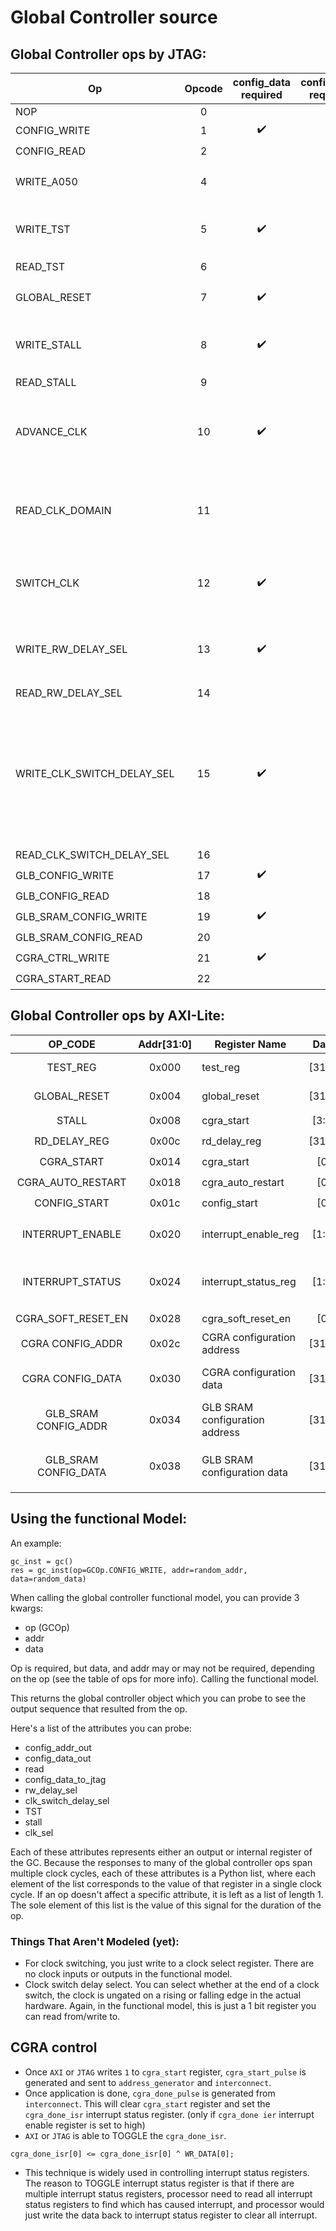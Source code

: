 # Global Controller source

## Global Controller ops by JTAG:
| Op                           | Opcode |config_data required   | config_addr required | Has output | Notes
| -----------------------------| :----: | :--------:            | :-------:            | :----:     | --------
|  NOP                         | 0 |                      |                      | 
|  CONFIG_WRITE                | 1 |:heavy_check_mark:   | :heavy_check_mark:   |            |        
|  CONFIG_READ                 | 2 |                     |  :heavy_check_mark:  | :heavy_check_mark: |           
|  WRITE_A050                  | 4 |                      |                      | :heavy_check_mark: | output A050 to JTAG. "Is the chip alive?"
|  WRITE_TST                   | 5 | :heavy_check_mark:   |                      |                    | A register we can r/w to. Doesn't do anything.
|  READ_TST                    | 6 |   |    | :heavy_check_mark: |          
|  GLOBAL_RESET                | 7 |:heavy_check_mark:  |   |   | Reset the CGRA fabric, but not the controller.
|  WRITE_STALL                 | 8 |:heavy_check_mark: |   |    |  Stall: N-bit register, where N=# of stall domains
|  READ_STALL                  | 9 |  |   | :heavy_check_mark: |       
|  ADVANCE_CLK                 | 10 |:heavy_check_mark:  | :heavy_check_mark:  |  |  Deassert stall domains asserted in config_addr for config_data cycles
|  READ_CLK_DOMAIN             | 11 |  |   |   :heavy_check_mark: |  Are we running the tiles on TCK or the faster system_clk? 0: TCK, 1: system_clk
|  SWITCH_CLK                  | 12 |:heavy_check_mark:  |   |     |    Switch to fast clk (config_data=1) or TCK (config_data=0)
|  WRITE_RW_DELAY_SEL          | 13 |:heavy_check_mark:  |    |     |  controls how long read/write as asserted for a config_read or config_write
|  READ_RW_DELAY_SEL           | 14 | |   |  :heavy_check_mark: |      
|  WRITE_CLK_SWITCH_DELAY_SEL  | 15 | :heavy_check_mark: |   |    |  Controls whether the clock is ungated on a rising edge (config_data=1) or a falling edge (config_data=0). Not actually modeled in functional model   
|  READ_CLK_SWITCH_DELAY_SEL   | 16 |  |   |  :heavy_check_mark: |
|  GLB_CONFIG_WRITE   | 17 | :heavy_check_mark: | :heavy_check_mark:  |  |
|  GLB_CONFIG_READ   | 18 |  | :heavy_check_mark: |  :heavy_check_mark: |
|  GLB_SRAM_CONFIG_WRITE   | 19 |:heavy_check_mark:  |  :heavy_check_mark: |  |
|  GLB_SRAM_CONFIG_READ   | 20 |  | :heavy_check_mark:  |  :heavy_check_mark: |
|  CGRA_CTRL_WRITE   | 21 |  :heavy_check_mark: |:heavy_check_mark: |  |
|  CGRA_START_READ   | 22 |  |  :heavy_check_mark: |  :heavy_check_mark: |


## Global Controller ops by AXI-Lite:
|         OP_CODE        | Addr[31:0] | Register Name                    |  Data  |        Write       |        Read        |                                  Notes                                  |
|:----------------------:|:----------:|----------------------------------|:------:|:------------------:|:------------------:|:-----------------------------------------------------------------------:|
|        TEST_REG        | 0x000 | test_reg                         | [31:0] | :heavy_check_mark: | :heavy_check_mark: |              Test register to check AXI-Lite is working.             |
|      GLOBAL_RESET      | 0x004 | global_reset                     | [31:0] | :heavy_check_mark: |                    |                 Apply reset. Clock cycle is set by data.                |
|          STALL         | 0x008 | cgra_start                       |  [3:0] | :heavy_check_mark: | :heavy_check_mark: |                                                                         |
| RD_DELAY_REG           | 0x00c | rd_delay_reg                     | [31:0] | :heavy_check_mark: | :heavy_check_mark: |                                                                        
| CGRA_START             | 0x014 | cgra_start                       | [0]    | :heavy_check_mark: | :heavy_check_mark: | Clear on cgra_done                                                      |
| CGRA_AUTO_RESTART      | 0x018 | cgra_auto_restart                | [0]    | :heavy_check_mark: | :heavy_check_mark: | Clear on restart                                                        |
|      CONFIG_START      | 0x01c | config_start                     |   [0]  | :heavy_check_mark: | :heavy_check_mark: |                           Clear on config_done                          |
|    INTERRUPT_ENABLE    | 0x020 | interrupt_enable_reg             |  [1:0] | :heavy_check_mark: | :heavy_check_mark: |            bit[0]: cgra_done_ier <br> bit[1]: config_done_ier           |
|    INTERRUPT_STATUS    | 0x024 | interrupt_status_reg             |  [1:0] | :heavy_check_mark: | :heavy_check_mark: | bit[0]: cgra_done_isr <br> bit[1]: config_done_isr <br> TOGGLE on Write |
|   CGRA_SOFT_RESET_EN   | 0x028 | cgra_soft_reset_en               |   [0]  | :heavy_check_mark: | :heavy_check_mark: |     
| CGRA CONFIG_ADDR     | 0x02c     | CGRA configuration address             | [31:0] | :heavy_check_mark: | :heavy_check_mark: |   
| CGRA CONFIG_DATA     | 0x030     | CGRA configuration data              | [31:0] | :heavy_check_mark: |:heavy_check_mark: | Config CGRA tiles with address stored in `CGRA_CONFIG_ADDR`
| GLB_SRAM CONFIG_ADDR     | 0x034     | GLB SRAM configuration address               | [31:0] | :heavy_check_mark: | :heavy_check_mark: |   
| GLB_SRAM CONFIG_DATA     | 0x038     | GLB SRAM configuration data    | [31:0] | :heavy_check_mark: | :heavy_check_mark:| Config global buffer SRAM with address stored in `GLB_SRAM_CONFIG_ADDR`  


## Using the functional Model:
An example:
```
gc_inst = gc()
res = gc_inst(op=GCOp.CONFIG_WRITE, addr=random_addr, data=random_data)
```

When calling the global controller functional model, you can provide 3 kwargs: 
- op (GCOp)
- addr
- data

Op is required, but data, and addr may or may not be required, depending on the op (see the table of ops for more info).
Calling the functional model.

This returns the global controller object which you can probe to see the output sequence that resulted from the op.

Here's a list of the attributes you can probe:
- config_addr_out
- config_data_out
- read
- config_data_to_jtag
- rw_delay_sel
- clk_switch_delay_sel
- TST
- stall
- clk_sel

Each of these attributes represents either an output or internal register of the GC. Because the responses to many of the global controller ops span multiple clock cycles, each of these attributes is a Python list, where each element of the list corresponds to the value of that register in a single clock cycle. If an op doesn't affect a specific attribute, it is left as a list of length 1. The sole element of this list is the value of this signal for the duration of the op.



### Things That Aren't Modeled (yet):
- For clock switching, you just write to a clock select register. There are no clock inputs or outputs in the functional model.
- Clock switch delay select. You can select whether at the end of a clock switch, the clock is ungated on a rising or falling edge in the actual hardware. Again, in the functional model, this is just a 1 bit register you can read from/write to.

## CGRA control
- Once `AXI` or `JTAG` writes `1` to `cgra_start` register, `cgra_start_pulse` is generated and sent to `address_generator` and `interconnect`.
- Once application is done, `cgra_done_pulse` is generated from `interconnect`. This will clear `cgra_start` register and set the `cgra_done_isr` interrupt status register. (only if `cgra_done ier` interrupt enable register is set to high)
- `AXI` or `JTAG` is able to TOGGLE the `cgra_done_isr`. 
```
cgra_done_isr[0] <= cgra_done_isr[0] ^ WR_DATA[0];
```
- This technique is widely used in controlling interrupt status registers. The reason to TOGGLE interrupt status register is that if there are multiple interrupt status registers, processor need to read all interrupt status registers to find which has caused interrupt, and processor would just write the data back to interrupt status register to clear all interrupt.

